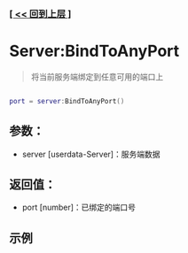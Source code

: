 ### [[ << 回到上层 ]](README.md)

# Server:BindToAnyPort

> 将当前服务端绑定到任意可用的端口上

```lua

port = server:BindToAnyPort()

```

## 参数：

+ server [userdata-Server]：服务端数据

## 返回值：

+ port [number]：已绑定的端口号

## 示例

```lua

```